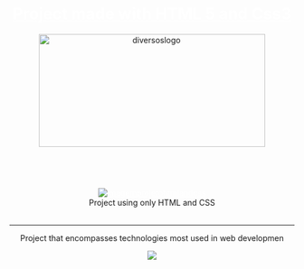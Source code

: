 <style>
header, section, footer{
    text-align: center;
}
a{
    color: white;
   
}
a:hover{
     text-decoration: unset;
}
a:visited{
    color: yellow;
}

</style>
<header> 
<h1><a href="https://jp0liveira.github.io/projectsfrontend/" target="_blank">Project made with HTML 5 and Css3</a></h1>
<img alt="diversoslogo" height="200" width="400" src="https://user-images.githubusercontent.com/106454449/178341906-6628c420-8f59-4b15-93a8-6a7803c6a32d.png">
</header>
<br/>
<section >
<a href="https://jp0liveira.github.io/projectsfrontend/" target = "_blank"><img src="https://user-images.githubusercontent.com/106454449/181385855-358ba244-486d-4752-b439-ef30d7ce4bf9.png" alt="imagemprojetohtmlandcss"></a>
<figcaption>Project using only HTML and CSS </figcaption>
</section>
<br>
<hr/>
<section>
<p>
Project that encompasses technologies most used in web developmen</p>
</section>
<footer> 
<a href="https://github.com/Jp0liveira" target = "_blank"><img src="https://user-images.githubusercontent.com/106454449/170875557-946eb2b1-085d-47aa-9a48-f90e038f94a8.jpg"></a>
</footer>
